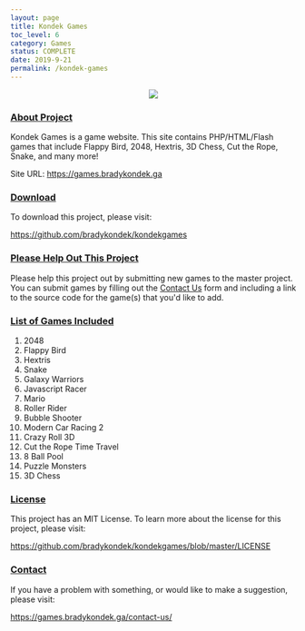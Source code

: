 ```yaml
---
layout: page
title: Kondek Games
toc_level: 6
category: Games
status: COMPLETE
date: 2019-9-21
permalink: /kondek-games
---
```



<center><img src="https://www.bradykondek.ga/pics/kondek-games-logo.png"></center>


### <u>About Project</u>
Kondek Games is a game website.  This site contains PHP/HTML/Flash games that include Flappy Bird, 2048, Hextris, 3D Chess, Cut the Rope, Snake, and many more!

Site URL: <a target="_blank" href="https://games.bradykondek.ga">https://games.bradykondek.ga</a>


### <u>Download</u>

To download this project, please visit:


<a target="_blank" href="https://github.com/bradykondek/kondekgames">https://github.com/bradykondek/kondekgames</a>


### <u>Please Help Out This Project</u>

Please help this project out by submitting new games to the master project.  You can submit games by filling out the <a target="_blank" href="https://games.bradykondek.ga/contact-us">Contact Us</a> form and including a link to the source code for the game(s) that you'd like to add.


### <u>List of Games Included</u>
1. 2048
2. Flappy Bird
3. Hextris
4. Snake
5. Galaxy Warriors
6. Javascript Racer
7. Mario
8. Roller Rider
9. Bubble Shooter
10. Modern Car Racing 2
11. Crazy Roll 3D
12. Cut the Rope Time Travel
13. 8 Ball Pool
14. Puzzle Monsters
15. 3D Chess


### <u>License</u>

This project has an MIT License.  To learn more about the license for this project, please visit:

<a target="_blank" href="https://github.com/bradykondek/kondekgames/blob/master/LICENSE">https://github.com/bradykondek/kondekgames/blob/master/LICENSE</a>


### <u>Contact</u>

If you have a problem with something, or would like to make a suggestion, please visit:


<a target="_blank" href="https://games.bradykondek.ga/contact-us/">https://games.bradykondek.ga/contact-us/</a>
